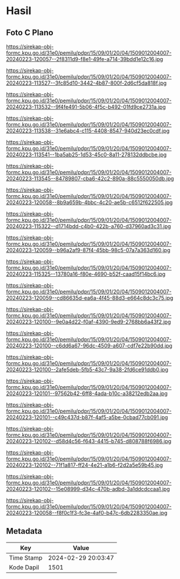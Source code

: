 # Hasil

## Foto C Plano

https://sirekap-obj-formc.kpu.go.id/31e0/pemilu/pdpr/15/09/01/20/04/1509012004007-20240223-120057--2f8311d9-f8e1-49fe-a714-39bdd1e12c16.jpg

https://sirekap-obj-formc.kpu.go.id/31e0/pemilu/pdpr/15/09/01/20/04/1509012004007-20240223-113527--3fc85d10-3442-4b87-800f-2d6cf5da818f.jpg

https://sirekap-obj-formc.kpu.go.id/31e0/pemilu/pdpr/15/09/01/20/04/1509012004007-20240223-113532--9f4fe491-5b06-4f5c-b492-01fd9ce2731a.jpg

https://sirekap-obj-formc.kpu.go.id/31e0/pemilu/pdpr/15/09/01/20/04/1509012004007-20240223-113538--31e6abc4-c115-4408-8547-940d23ec0cdf.jpg

https://sirekap-obj-formc.kpu.go.id/31e0/pemilu/pdpr/15/09/01/20/04/1509012004007-20240223-113541--1ba5ab25-1d53-45c0-8a11-278132ddbcbe.jpg

https://sirekap-obj-formc.kpu.go.id/31e0/pemilu/pdpr/15/09/01/20/04/1509012004007-20240223-113545--84789807-cba6-42c2-890a-88c5550050db.jpg

https://sirekap-obj-formc.kpu.go.id/31e0/pemilu/pdpr/15/09/01/20/04/1509012004007-20240223-120058--8b9a659b-4bbc-4c20-ae5b-c6512f622505.jpg

https://sirekap-obj-formc.kpu.go.id/31e0/pemilu/pdpr/15/09/01/20/04/1509012004007-20240223-115322--d1714bdd-c4b0-422b-a760-d37960ad3c31.jpg

https://sirekap-obj-formc.kpu.go.id/31e0/pemilu/pdpr/15/09/01/20/04/1509012004007-20240223-120059--b96a2af9-87f4-45bb-98c5-07a7a363d160.jpg

https://sirekap-obj-formc.kpu.go.id/31e0/pemilu/pdpr/15/09/01/20/04/1509012004007-20240223-115325--13780a16-f80e-4690-b52f-caad15f14bc6.jpg

https://sirekap-obj-formc.kpu.go.id/31e0/pemilu/pdpr/15/09/01/20/04/1509012004007-20240223-120059--cd86635d-ea6a-4f45-88d3-e664c8dc3c75.jpg

https://sirekap-obj-formc.kpu.go.id/31e0/pemilu/pdpr/15/09/01/20/04/1509012004007-20240223-120100--9e0a4d22-f0af-4390-9ed9-2768bb6a43f2.jpg

https://sirekap-obj-formc.kpu.go.id/31e0/pemilu/pdpr/15/09/01/20/04/1509012004007-20240223-120100--c6dd6a67-96dc-4509-a607-cdf7e22b90dd.jpg

https://sirekap-obj-formc.kpu.go.id/31e0/pemilu/pdpr/15/09/01/20/04/1509012004007-20240223-120100--2afe5deb-5fb5-43c7-9a38-2fd6ce91ddb0.jpg

https://sirekap-obj-formc.kpu.go.id/31e0/pemilu/pdpr/15/09/01/20/04/1509012004007-20240223-120101--97562b42-6ff8-4ada-b10c-a38212edb2aa.jpg

https://sirekap-obj-formc.kpu.go.id/31e0/pemilu/pdpr/15/09/01/20/04/1509012004007-20240223-120101--c49c437d-b87f-4af5-a5be-0cbad77cb091.jpg

https://sirekap-obj-formc.kpu.go.id/31e0/pemilu/pdpr/15/09/01/20/04/1509012004007-20240223-120102--d58d4c56-f643-4415-b745-d808788f6986.jpg

https://sirekap-obj-formc.kpu.go.id/31e0/pemilu/pdpr/15/09/01/20/04/1509012004007-20240223-120102--71f1a817-ff24-4e21-a1b6-f2d2a5e59b45.jpg

https://sirekap-obj-formc.kpu.go.id/31e0/pemilu/pdpr/15/09/01/20/04/1509012004007-20240223-120102--15e08999-d34c-470b-adbd-3a1ddcdccaa1.jpg

https://sirekap-obj-formc.kpu.go.id/31e0/pemilu/pdpr/15/09/01/20/04/1509012004007-20240223-120058--f8f0c1f3-fc3e-4af0-b47c-6db2283350ae.jpg


## Metadata

| Key        | Value               |
| ---------- | ------------------- |
| Time Stamp | 2024-02-29 20:03:47 |
| Kode Dapil | 1501                |



